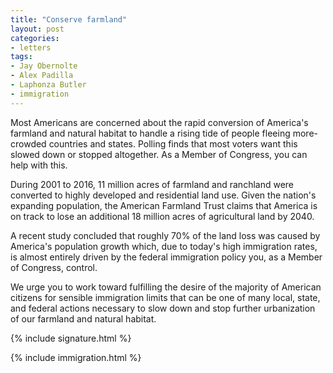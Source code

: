 ```yaml
---
title: "Conserve farmland"
layout: post
categories:
- letters
tags:
- Jay Obernolte
- Alex Padilla
- Laphonza Butler
- immigration
---
```


Most Americans are concerned about the rapid conversion of America's farmland and natural habitat to handle a rising tide of people fleeing more-crowded countries and states. Polling finds that most voters want this slowed down or stopped altogether. As a Member of Congress, you can help with this.

During 2001 to 2016, 11 million acres of farmland and ranchland were converted to highly developed and residential land use. Given the nation's expanding population, the American Farmland Trust claims that America is on track to lose an additional 18 million acres of agricultural land by 2040.

A recent study concluded that roughly 70% of the land loss was caused by America's population growth which, due to today's high immigration rates, is almost entirely driven by the federal immigration policy you, as a Member of Congress, control.

We urge you to work toward fulfilling the desire of the majority of American citizens for sensible immigration limits that can be one of many local, state, and federal actions necessary to slow down and stop further urbanization of our farmland and natural habitat.

{% include signature.html %}

{% include immigration.html %}
